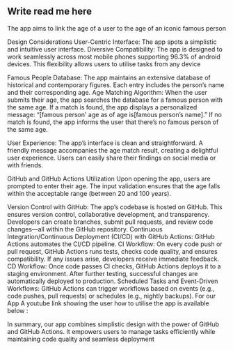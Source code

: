 <h2> Write read me here</h2>
The app aims to link the age of a user to the age of an iconic famous person 

Design Considerations
User-Centric Interface: The app spots a simplistic and intuitive user interface.
Diversive Compatibility: The app is designed to work seamlessly across most mobile phones supporting 96.3% of android devices. This flexibility allows users to utilise tasks from any device 

Famous People Database:
The app maintains an extensive database of historical and contemporary figures.
Each entry includes the person’s name and their corresponding age.
Age Matching Algorithm:
When the user submits their age, the app searches the database for a famous person with the same age.
If a match is found, the app displays a personalized message: “[famous person' age as  of age is[famous person’s name].”
If no match is found, the app informs the user that there’s no famous person of the same age.


User Experience:
The app’s interface is clean and straightforward.
A friendly message accompanies the age match result, creating a delightful user experience.
Users can easily share their findings on social media or with friends.

GitHub and GitHub Actions Utilization
Upon opening the app, users are prompted to enter their age.
The input validation ensures that the age falls within the acceptable range (between 20 and 100 years).

Version Control with GitHub:
The app’s codebase is hosted on GitHub. This ensures version control, collaborative development, and transparency.
Developers can create branches, submit pull requests, and review code changes—all within the GitHub repository.
Continuous Integration/Continuous Deployment (CI/CD) with GitHub Actions:
GitHub Actions automates the CI/CD pipeline.
CI Workflow:
On every code push or pull request, GitHub Actions runs tests, checks code quality, and ensures compatibility.
If any issues arise, developers receive immediate feedback.
CD Workflow:
Once code passes CI checks, GitHub Actions deploys it to a staging environment.
After further testing, successful changes are automatically deployed to production.
Scheduled Tasks and Event-Driven Workflows:
GitHub Actions can trigger workflows based on events (e.g., code pushes, pull requests) or schedules (e.g., nightly backups).
For our App
A youtube link showing the user how to utilise the app is available below :


In summary, our app combines simplistic design with the power of GitHub and GitHub Actions. It empowers users to manage tasks efficiently while maintaining code quality and seamless deployment
